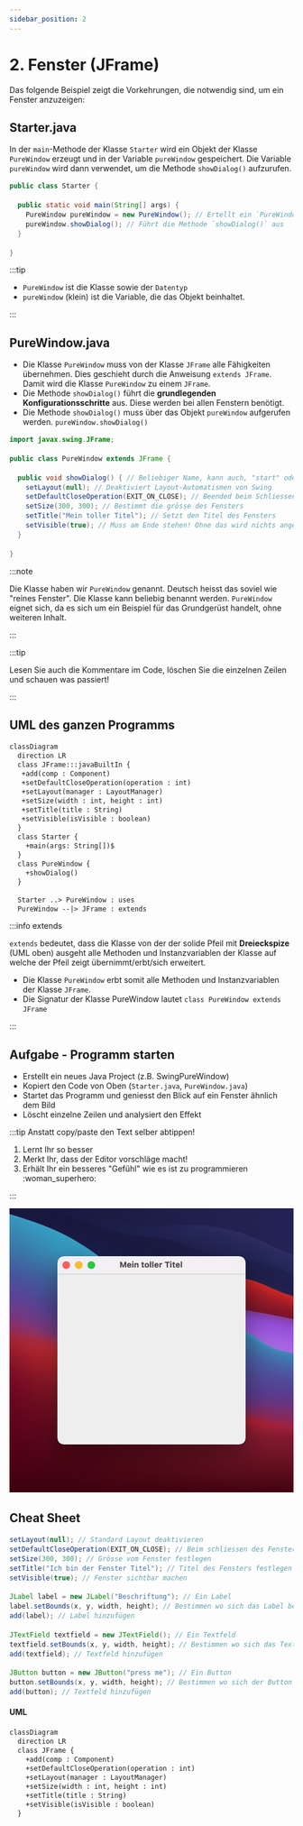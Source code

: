 ```yaml
---
sidebar_position: 2
---
```


# 2. Fenster (JFrame)

Das folgende Beispiel zeigt die Vorkehrungen, die notwendig sind, um ein Fenster
anzuzeigen:

## Starter.java

In der `main`-Methode der Klasse `Starter` wird ein Objekt der Klasse
`PureWindow` erzeugt und in der Variable `pureWindow` gespeichert. Die Variable
`pureWindow` wird dann verwendet, um die Methode `showDialog()` aufzurufen.

```java title="Starter.java"
public class Starter {

  public static void main(String[] args) {
    PureWindow pureWindow = new PureWindow(); // Ertellt ein `PureWindow` Objekt und speichert es in der Variable `pureWindow`
    pureWindow.showDialog(); // Führt die Methode `showDialog()` aus
  }

}
```

:::tip

- `PureWindow` ist die Klasse sowie der `Datentyp`
- `pureWindow` (klein) ist die Variable, die das Objekt beinhaltet.

:::

## PureWindow.java

- Die Klasse `PureWindow` muss von der Klasse `JFrame` alle Fähigkeiten
  übernehmen. Dies geschieht durch die Anweisung `extends JFrame`. Damit wird
  die Klasse `PureWindow` zu einem `JFrame`.
- Die Methode `showDialog()` führt die **grundlegenden Konfigurationsschritte**
  aus. Diese werden bei allen Fenstern benötigt.
- Die Methode `showDialog()` muss über das Objekt `pureWindow` aufgerufen
  werden. `pureWindow.showDialog()`

```java title="PureWindow.java"
import javax.swing.JFrame;

public class PureWindow extends JFrame {

  public void showDialog() { // Beliebiger Name, kann auch, "start" oder nur "show" heissen.
    setLayout(null); // Deaktiviert Layout-Automatismen von Swing
    setDefaultCloseOperation(EXIT_ON_CLOSE); // Beended beim Schliessen des Fensters ebenfalls den Prozess
    setSize(300, 300); // Bestimmt die grösse des Fensters
    setTitle("Mein toller Titel"); // Setzt den Titel des Fensters
    setVisible(true); // Muss am Ende stehen! Ohne das wird nichts angezeigt!
  }

}
```

:::note

Die Klasse haben wir `PureWindow` genannt. Deutsch heisst das soviel wie "reines
Fenster". Die Klasse kann beliebig benannt werden. `PureWindow` eignet sich, da
es sich um ein Beispiel für das Grundgerüst handelt, ohne weiteren Inhalt.

:::

:::tip

Lesen Sie auch die Kommentare im Code, löschen Sie die einzelnen Zeilen und
schauen was passiert!

:::

## UML des ganzen Programms

```mermaid
classDiagram
  direction LR
  class JFrame:::javaBuiltIn {
   +add(comp : Component)
   +setDefaultCloseOperation(operation : int)
   +setLayout(manager : LayoutManager)
   +setSize(width : int, height : int)
   +setTitle(title : String)
   +setVisible(isVisible : boolean)
  }
  class Starter {
    +main(args: String[])$
  }
  class PureWindow {
    +showDialog()
  }

  Starter ..> PureWindow : uses
  PureWindow --|> JFrame : extends
```

:::info extends

`extends` bedeutet, dass die Klasse von der der solide Pfeil mit
**Dreieckspize** (UML oben) ausgeht alle Methoden und Instanzvariablen der
Klasse auf welche der Pfeil zeigt übernimmt/erbt/sich erweitert.

- Die Klasse `PureWindow` erbt somit alle Methoden und Instanzvariablen der
  Klasse `JFrame`.
- Die Signatur der Klasse PureWindow lautet `class PureWindow extends JFrame`

:::

## Aufgabe - Programm starten

<div class="grid"><div>

- Erstellt ein neues Java Project (z.B. SwingPureWindow)
- Kopiert den Code von Oben (`Starter.java`, `PureWindow.java`)
- Startet das Programm und geniesst den Blick auf ein Fenster ähnlich dem Bild
- Löscht einzelne Zeilen und analysiert den Effekt

:::tip Anstatt copy/paste den Text selber abtippen!

1. Lernt Ihr so besser
2. Merkt Ihr, dass der Editor vorschläge macht!
3. Erhält Ihr ein besseres "Gefühl" wie es ist zu programmieren :woman_superhero:

:::

</div><div>

![](../img/purewindow.png)

</div></div>

## Cheat Sheet

```java
setLayout(null); // Standard Layout deaktivieren
setDefaultCloseOperation(EXIT_ON_CLOSE); // Beim schliessen des Fensters, das ganze Programm beenden
setSize(300, 300); // Grösse vom Fenster festlegen
setTitle("Ich bin der Fenster Titel"); // Titel des Fensters festlegen
setVisible(true); // Fenster sichtbar machen

JLabel label = new JLabel("Beschriftung"); // Ein Label
label.setBounds(x, y, width, height); // Bestimmen wo sich das Label befindet
add(label); // Label hinzufügen

JTextField textfield = new JTextField(); // Ein Textfeld
textfield.setBounds(x, y, width, height); // Bestimmen wo sich das Textfeld befindet
add(textfield); // Textfeld hinzufügen

JButton button = new JButton("press me"); // Ein Button
button.setBounds(x, y, width, height); // Bestimmen wo sich der Button befindet
add(button); // Textfeld hinzufügen
```

#### UML

```mermaid
classDiagram
  direction LR
  class JFrame {
    +add(comp : Component)
    +setDefaultCloseOperation(operation : int)
    +setLayout(manager : LayoutManager)
    +setSize(width : int, height : int)
    +setTitle(title : String)
    +setVisible(isVisible : boolean)
  }
```

